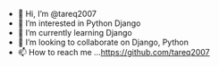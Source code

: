 - 👋 Hi, I’m @tareq2007
- 👀 I’m interested in Python Django
- 🌱 I’m currently learning Django
- 💞️ I’m looking to collaborate on Django, Python  
- 📫 How to reach me ...https://github.com/tareq2007

<!---
tareq2007/tareq2007 is a ✨ special ✨ repository because its `README.md` (this file) appears on your GitHub profile.
You can click the Preview link to take a look at your changes.
--->
